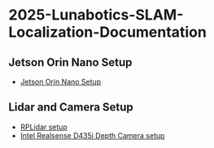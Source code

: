 # 2025-Lunabotics-SLAM-Localization-Documentation

## Jetson Orin Nano Setup

* [Jetson Orin Nano Setup](https://github.com/caleb-hansolo/2025-Lunabotics-SLAM-Localization-Documentation/blob/main/jetson_orin_nano_setup.md)

## Lidar and Camera Setup

* [RPLidar setup](https://github.com/caleb-hansolo/2025-Lunabotics-SLAM-Localization-Documentation/blob/main/rplidar_setup.md)
* [Intel Realsense D435i Depth Camera setup](https://github.com/caleb-hansolo/2025-Lunabotics-SLAM-Localization-Documentation/blob/main/intel_realsense_d435i_setup.md)
